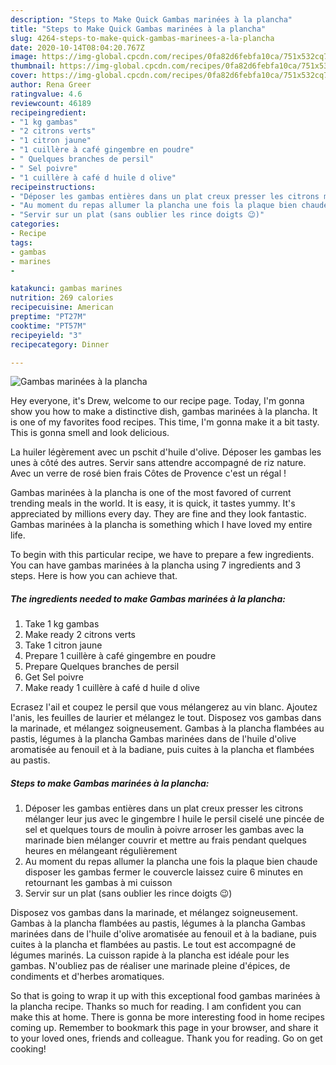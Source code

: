 ```yaml
---
description: "Steps to Make Quick Gambas marinées à la plancha"
title: "Steps to Make Quick Gambas marinées à la plancha"
slug: 4264-steps-to-make-quick-gambas-marinees-a-la-plancha
date: 2020-10-14T08:04:20.767Z
image: https://img-global.cpcdn.com/recipes/0fa82d6febfa10ca/751x532cq70/gambas-marinees-a-la-plancha-photo-principale-de-la-recette.jpg
thumbnail: https://img-global.cpcdn.com/recipes/0fa82d6febfa10ca/751x532cq70/gambas-marinees-a-la-plancha-photo-principale-de-la-recette.jpg
cover: https://img-global.cpcdn.com/recipes/0fa82d6febfa10ca/751x532cq70/gambas-marinees-a-la-plancha-photo-principale-de-la-recette.jpg
author: Rena Greer
ratingvalue: 4.6
reviewcount: 46189
recipeingredient:
- "1 kg gambas"
- "2 citrons verts"
- "1 citron jaune"
- "1 cuillère à café gingembre en poudre"
- " Quelques branches de persil"
- " Sel poivre"
- "1 cuillère à café d huile d olive"
recipeinstructions:
- "Déposer les gambas entières dans un plat creux presser les citrons mélanger leur jus avec le gingembre l huile le persil ciselé une pincée de sel et quelques tours de moulin à poivre arroser les gambas avec la marinade bien mélanger couvrir et mettre au frais pendant quelques heures en mélangeant régulièrement"
- "Au moment du repas allumer la plancha une fois la plaque bien chaude disposer les gambas fermer le couvercle laissez cuire 6 minutes en retournant les gambas à mi cuisson"
- "Servir sur un plat (sans oublier les rince doigts 😉)"
categories:
- Recipe
tags:
- gambas
- marines
- 

katakunci: gambas marines  
nutrition: 269 calories
recipecuisine: American
preptime: "PT27M"
cooktime: "PT57M"
recipeyield: "3"
recipecategory: Dinner

---
```



![Gambas marinées à la plancha](https://img-global.cpcdn.com/recipes/0fa82d6febfa10ca/751x532cq70/gambas-marinees-a-la-plancha-photo-principale-de-la-recette.jpg)

Hey everyone, it's Drew, welcome to our recipe page. Today, I'm gonna show you how to make a distinctive dish, gambas marinées à la plancha. It is one of my favorites food recipes. This time, I'm gonna make it a bit tasty. This is gonna smell and look delicious.

La huiler légèrement avec un pschit d&#39;huile d&#39;olive. Déposer les gambas les unes à côté des autres. Servir sans attendre accompagné de riz nature. Avec un verre de rosé bien frais Côtes de Provence c&#39;est un régal !

Gambas marinées à la plancha is one of the most favored of current trending meals in the world. It is easy, it is quick, it tastes yummy. It's appreciated by millions every day. They are fine and they look fantastic. Gambas marinées à la plancha is something which I have loved my entire life.


To begin with this particular recipe, we have to prepare a few ingredients. You can have gambas marinées à la plancha using 7 ingredients and 3 steps. Here is how you can achieve that.

<!--inarticleads1-->

##### The ingredients needed to make Gambas marinées à la plancha:

1. Take 1 kg gambas
1. Make ready 2 citrons verts
1. Take 1 citron jaune
1. Prepare 1 cuillère à café gingembre en poudre
1. Prepare  Quelques branches de persil
1. Get  Sel poivre
1. Make ready 1 cuillère à café d huile d olive


Ecrasez l&#39;ail et coupez le persil que vous mélangerez au vin blanc. Ajoutez l&#39;anis, les feuilles de laurier et mélangez le tout. Disposez vos gambas dans la marinade, et mélangez soigneusement. Gambas à la plancha flambées au pastis, légumes à la plancha Gambas marinées dans de l&#39;huile d&#39;olive aromatisée au fenouil et à la badiane, puis cuites à la plancha et flambées au pastis. 

<!--inarticleads2-->

##### Steps to make Gambas marinées à la plancha:

1. Déposer les gambas entières dans un plat creux presser les citrons mélanger leur jus avec le gingembre l huile le persil ciselé une pincée de sel et quelques tours de moulin à poivre arroser les gambas avec la marinade bien mélanger couvrir et mettre au frais pendant quelques heures en mélangeant régulièrement
1. Au moment du repas allumer la plancha une fois la plaque bien chaude disposer les gambas fermer le couvercle laissez cuire 6 minutes en retournant les gambas à mi cuisson
1. Servir sur un plat (sans oublier les rince doigts 😉)


Disposez vos gambas dans la marinade, et mélangez soigneusement. Gambas à la plancha flambées au pastis, légumes à la plancha Gambas marinées dans de l&#39;huile d&#39;olive aromatisée au fenouil et à la badiane, puis cuites à la plancha et flambées au pastis. Le tout est accompagné de légumes marinés. La cuisson rapide à la plancha est idéale pour les gambas. N&#39;oubliez pas de réaliser une marinade pleine d&#39;épices, de condiments et d&#39;herbes aromatiques. 

So that is going to wrap it up with this exceptional food gambas marinées à la plancha recipe. Thanks so much for reading. I am confident you can make this at home. There is gonna be more interesting food in home recipes coming up. Remember to bookmark this page in your browser, and share it to your loved ones, friends and colleague. Thank you for reading. Go on get cooking!
